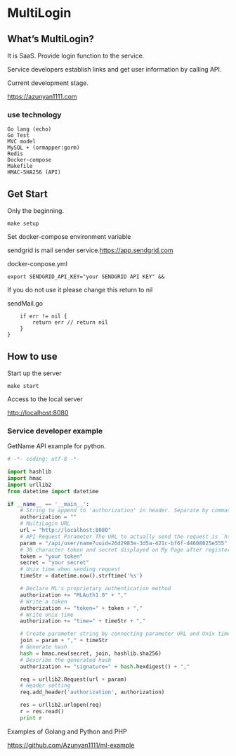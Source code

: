 # MultiLogin
## What’s MultiLogin?
It is SaaS.
Provide login function to the service.

Service developers establish links and get user information by calling API.

Current development stage.

<a href="https://azunyan1111.com">https://azunyan1111.com</a>

### use technology 
```
Go lang (echo)
Go Test
MVC model
MySQL + (ormapper:gorm)
Redis
Docker-compose
Makefile
HMAC-SHA256 (API)
```
## Get Start
Only the beginning.
```
make setup
```
Set docker-compose environment variable

sendgrid is mail sender service.<a href="https://app.sendgrid.com">https://app.sendgrid.com</a>

docker-conpose.yml 
```
export SENDGRID_API_KEY="your SENDGRID API KEY" &&
```
If you do not use it please change this return to nil

sendMail.go
```
	if err != nil {
		return err // return nil
	}
}

```
## How to use
Start up the server
```
make start
```
Access to the local server

<a href="http://localhost:8080">http://localhost:8080</a>

### Service developer example
GetName API example for python.

```main.py
# -*- coding: utf-8 -*-

import hashlib
import hmac
import urllib2
from datetime import datetime

if __name__ == '__main__':
    # String to append to 'authorization' in header. Separate by commas when it becomes different information
    authorization = ""
    # MultiLogin URL
    url = "http://localhost:8080"
    # API Request Parameter The URL to actually send the request is `http:#localhost:8040/api/user/name?uuid=26d2983e-3d5a-421c-bf6f-d4608025e555`
    param = "/api/user/name?uuid=26d2983e-3d5a-421c-bf6f-d4608025e555"
    # 36 character token and secret displayed on My Page after registering service
    token = "your token"
    secret = "your secret"
    # Unix time when sending request
    timeStr = datetime.now().strftime('%s')

    # Declare ML's proprietary authentication method
    authorization += "MLAuth1.0" + ","
    # Write a token
    authorization += "token=" + token + ","
    # Write Unix time
    authorization += "time=" + timeStr + ","

    # Create parameter string by connecting parameter URL and Unix time with a comma
    join = param + "," + timeStr
    # Generate hash
    hash = hmac.new(secret, join, hashlib.sha256)
    # Describe the generated hash
    authorization += "signature=" + hash.hexdigest() + ","

    req = urllib2.Request(url + param)
    # Header setting
    req.add_header('authorization', authorization)

    res = urllib2.urlopen(req)
    r = res.read()
    print r
```

Examples of Golang and Python and PHP

<a href="https://github.com/Azunyan1111/ml-example">https://github.com/Azunyan1111/ml-example</a>